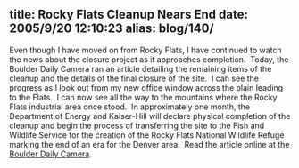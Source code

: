 title: Rocky Flats Cleanup Nears End
date: 2005/9/20 12:10:23
alias: blog/140/
---
Even though I have moved on from Rocky Flats, I have continued to watch the news about the closure project as it approaches completion.  Today, the Boulder Daily Camera ran an article detailing the remaining items of the cleanup and the details of the final closure of the site.  I can see the progress as I look out from my new office window across the plain leading to the Flats.  I can now see all the way to the mountains where the Rocky Flats industrial area once stood.  In approximately one month, the Department of Energy and Kaiser-Hill will declare physical completion of the cleanup and begin the process of transferring the site to the Fish and Wildlife Service for the creation of the Rocky Flats National Wildlife Refuge marking the end of an era for the Denver area.  Read the article online at the [Boulder Daily Camera](http://dailycamera.com/bdc/county_news/article/0,1713,BDC_2423_4094271,00.html).